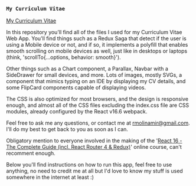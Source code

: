 ### `My Curriculum Vitae`
[My Curriculum Vitae](https://robertmolinamir.firebaseapp.com/)

In this repository you'll find all of the files I used for my Curriculum Vitae Web App. You'll find things such as a Redux Saga that detect if the user is using a Mobile device or not, and if so, it implements a polyfill that enables smooth scrolling on mobile devices as well, just like in desktops or laptops (think, 'scrollTo{...options, behavior: smooth}').

Other things such as a Chart component, a Parallax, Navbar with a SideDrawer for small devices, and more. Lots of images, mostly SVGs, a component that mimics typing on an IDE by displaying my CV details, and some FlipCard components capable of displaying videos.

The CSS is also optimized for most browsers, and the design is responsive enough, and almost all of the CSS files excluding the index.css file are CSS modules, already configured by the React v16.6 webpack.

Feel free to ask me any questions, or contact me at [rmolinamir@gmail.com](hmailto:rmolinamir@gmail.com). I'll do my best to get back to you as soon as I can.

Obligatory mention to everyone involved in the making of the '[React 16 - The Complete Guide (incl. React Router 4 & Redux)](https://www.udemy.com/react-the-complete-guide-incl-redux)' online course, can't recomment enough.

Below you'll find instructions on how to run this app, feel free to use anything, no need to credit me at all but I'd love to know my stuff is used somewhere in the internet at least :)
